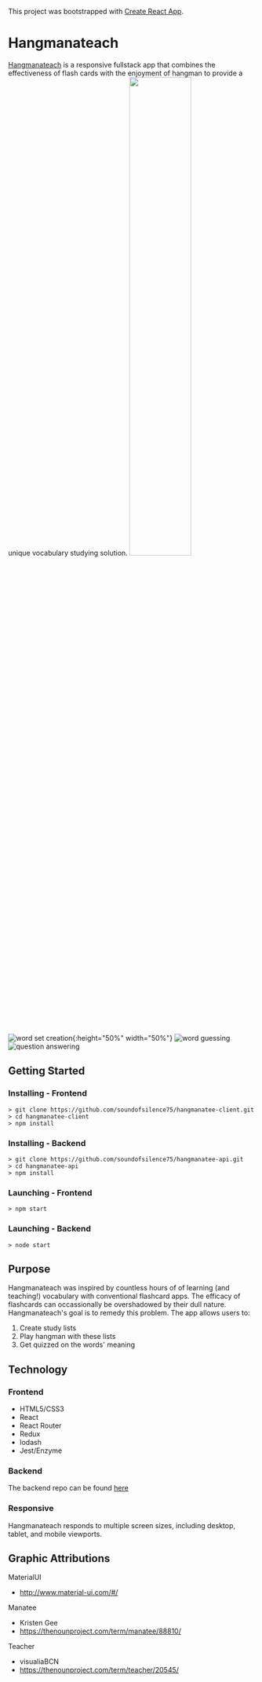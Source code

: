 This project was bootstrapped with [Create React App](https://github.com/facebookincubator/create-react-app).

# Hangmanateach
[Hangmanateach](https://hangmanatee.netlify.com/) is a responsive fullstack app that combines the effectiveness of flash cards with the enjoyment of hangman to provide a unique vocabulary studying solution.
<img style="width: 50%" src=https://github.com/soundofsilence75/hangmanatee-client/blob/master/src/images/landingWordsetCreation.PNG />
![word set creation](https://github.com/soundofsilence75/hangmanatee-client/blob/master/src/images/landingWordsetCreation.PNG){:height="50%" width="50%"}
![word guessing](https://github.com/soundofsilence75/hangmanatee-client/blob/master/src/images/landingGuessing.PNG)
![question answering](https://github.com/soundofsilence75/hangmanatee-client/blob/master/src/images/landingAnswer.PNG)

## Getting Started
### Installing - Frontend
```
> git clone https://github.com/soundofsilence75/hangmanatee-client.git
> cd hangmanatee-client
> npm install
```
### Installing - Backend
```
> git clone https://github.com/soundofsilence75/hangmanatee-api.git
> cd hangmanatee-api
> npm install
```

### Launching - Frontend
```
> npm start
```

### Launching - Backend
```
> node start
```

## Purpose
Hangmanateach was inspired by countless hours of of learning (and teaching!) vocabulary with conventional flashcard apps. The efficacy of flashcards can occassionally be overshadowed by their dull nature. Hangmanateach's goal is to remedy this problem. The app allows users to:
1. Create study lists
2. Play hangman with these lists
3. Get quizzed on the words' meaning

## Technology
### Frontend
* HTML5/CSS3
* React
* React Router
* Redux
* lodash
* Jest/Enzyme

### Backend
The backend repo can be found [here](https://github.com/soundofsilence75/hangmanatee-api)

### Responsive
Hangmanateach responds to multiple screen sizes, including desktop, tablet, and mobile viewports.

## Graphic Attributions
MaterialUI
* http://www.material-ui.com/#/

Manatee
* Kristen Gee
* https://thenounproject.com/term/manatee/88810/

Teacher
* visualiaBCN
* https://thenounproject.com/term/teacher/20545/
